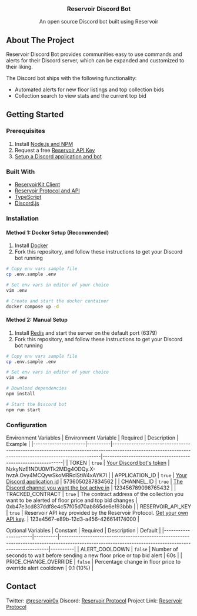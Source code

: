 ### <div align="center">Reservoir Discord Bot</div>
<div align="center">An open source Discord bot built using Reservoir</div>

## About The Project
Reservoir Discord Bot provides communities easy to use commands and alerts for their 
Discord server, which can be expanded and customized to their liking.

The Discord bot ships with the following functionality:
- Automated alerts for new floor listings and top collection bids
- Collection search to view stats and the current top bid

## Getting Started
### Prerequisites
1. Install [Node.js and NPM](https://docs.npmjs.com/downloading-and-installing-node-js-and-npm)
2. Request a free [Reservoir API Key](https://docs.reservoir.tools/reference/overview#/0.%20Auth/postApikeys)
3. [Setup a Discord application and bot](https://discordjs.guide/preparations/setting-up-a-bot-application.html#setting-up-a-bot-application)

### Built With
- [ReservoirKit Client](https://docs.reservoir.tools/docs/reservoirkit-client)
- [Reservoir Protocol and API](https://reservoir.tools/)
- [TypeScript](https://www.typescriptlang.org/)
- [Discord.js](https://discord.js.org/#/)

### Installation
#### Method 1: Docker Setup (Recommended)
1. Install [Docker](https://docs.docker.com/compose/install/)
2. Fork this repository, and follow these instructions to get your Discord bot running
```bash
# Copy env vars sample file
cp .env.sample .env

# Set env vars in editor of your choice
vim .env

# Create and start the docker container
docker compose up -d
```

#### Method 2: Manual Setup
1. Install [Redis](https://redis.io/docs/getting-started/installation/) and start the server on the default port (6379)
2. Fork this repository, and follow these instructions to get your Discord bot running

```bash
# Copy env vars sample file
cp .env.sample .env

# Set env vars in editor of your choice
vim .env

# Download dependencies
npm install

# Start the Discord bot
npm run start
```

### Configuration
Environment Variables
| Environment Variable | Required | Description                                                                                                                                           | Example                                                     |
|----------------------|----------|-------------------------------------------------------------------------------------------------------------------------------------------------------|-------------------------------------------------------------|
| TOKEN                | `true`   | [Your Discord bot's token](https://discordjs.guide/preparations/setting-up-a-bot-application.html#your-bot-s-token)                                   | NzkyNzE1NDU0MTk2MDg4ODQy.X-hvzA.Ovy4MCQywSkoMRRclStW4xAYK7I |
| APPLICATION_ID       | `true`   | [Your Discord application id](https://support-dev.discord.com/hc/en-us/articles/360028717192-Where-can-I-find-my-Application-Team-Server-ID-)         | 5736050287834562                                            |
| CHANNEL_ID           | `true`   | [The Discord channel you want the bot active in](https://support.discord.com/hc/en-us/articles/206346498-Where-can-I-find-my-User-Server-Message-ID-) | 123456789098765432                                          |
| TRACKED_CONTRACT     | `true`   | The contract address of the collection you want to be alerted of floor price and top bid changes                                                      | 0xb47e3cd837ddf8e4c57f05d70ab865de6e193bbb                  |
| RESERVOIR_API_KEY    | `true`   | Reservoir API key provided by the Reservoir Protocol. [Get your own API key](https://api.reservoir.tools/#/0.%20Auth/postApikeys).                    | 123e4567-e89b-12d3-a456-426614174000                        |

Optional Variables
| Constant | Required | Description                                                                                                                                           | Default |
|----------------------|----------|-------------------------------------------------------------------------------------------------------------------------------------------------------|----------|
| ALERT_COOLDOWN              | `false`  | Number of seconds to wait before sending a new floor price or top bid alert                                   | 60s |
| PRICE_CHANGE_OVERRIDE      | `false`   | Percentage change in floor price to override alert cooldown         | 0.1 (10%) |
## Contact

Twitter: [@reservoir0x](https://twitter.com/reservoir0x)
Discord: [Reservoir Protocol](https://discord.gg/j5K9fESNwh)
Project Link: [Reservoir Protocol](https://reservoirprotocol.github.io/)
